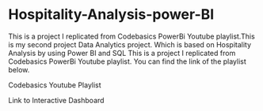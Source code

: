 # Hospitality-Analysis-power-BI
This is a project I replicated from Codebasics PowerBi Youtube playlist.This is my second project Data Analytics project. Which is based on Hospitality Analysis by using Power BI and SQL 
This is a project I replicated from Codebasics PowerBi Youtube playlist. You can find the link of the playlist below.

Codebasics Youtube Playlist

Link to Interactive Dashboard
